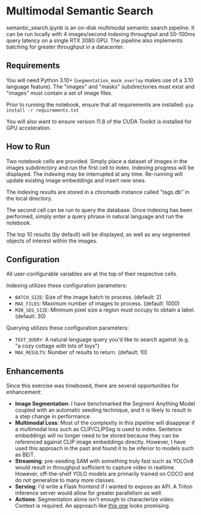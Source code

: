 # Multimodal Semantic Search

semantic_search.ipynb is an on-disk multimodal semantic search pipeline.
It can be run locally with 4 images/second indexing throughput and 50-100ms query latency on a single RTX 3080 GPU. The pipeline also implements batching for greater throughput in a datacenter.

## Requirements
You will need Python 3.10+ (`segmentation_mask_overlay` makes use of a 3.10 language feature).
The "images" and "masks" subdirectories must exist and "images" must contain a set of image files.

Prior to running the notebook, ensure that all requirements are installed:
```pip install -r requirements.txt```

You will also want to ensure version 11.8 of the CUDA Toolkit is installed for GPU acceleration.

## How to Run

Two notebook cells are provided. Simply place a dataset of images in the images subdirectory and run the first cell to index.
Indexing progress will be displayed. The indexing may be interrupted at any time. Re-running will update existing image embeddings and insert new ones.

The indexing results are stored in a chromadb instance called "tags.db" in the local directory.

The second cell can be run to query the database. Once indexing has been performed,
simply enter a query phrase in natural language and run the notebook.

The top 10 results (by default) will be displayed, as well as any segmented objects of interest within the images.

## Configuration

All user-configurable variables are at the top of their respective cells.

Indexing utilizes these configuration parameters:
- `BATCH_SIZE`: Size of the image batch to process. (default: 2)
- `MAX_FILES`: Maximum number of images to process. (default: 1000)
- `MIN_SEG_SIZE`: Minimum pixel size a region must occupy to obtain a label. (default: 30)

Querying utilizes these configuration parameters:
- `TEXT_QUERY`: A natural language query you'd like to search against (e.g. "a cozy cottage with lots of toys")
- `MAX_RESULTS`: Number of results to return. (default: 10)

## Enhancements

Since this exercise was timeboxed, there are several opportunities for enhancement:

- **Image Segmentation**: I have benchmarked the Segment Anything Model coupled with an automatic seeding technique, and it is likely to result in a step change in performance.
- **Multimodal Loss**: Most of the complexity in this pipeline will disappear if a multimodal loss such as CLIP/CLIPSeg is used to index. Sentence embeddings will no longer need to be stored because they can be referenced against CLIP image embeddings directly. However, I have used this approach in the past and found it to be inferior to models such as BEiT.
- **Streaming**: pre-seeding SAM with something truly fast such as YOLOv8 would result in throughput sufficient to capture video in realtime. However, off-the-shelf YOLO models are primarily trained on COCO and do not generalize to many more classes.
- **Serving**: I'd write a Flask frontend if I wanted to expose an API. A Triton inference server would allow for greater parallelism as well.
- **Actions**: Segmentation alone isn't enough to characterize video. Context is required. An approach like [this one](https://news.mit.edu/2024/ai-based-method-can-find-specific-video-action-0529) looks promising.
